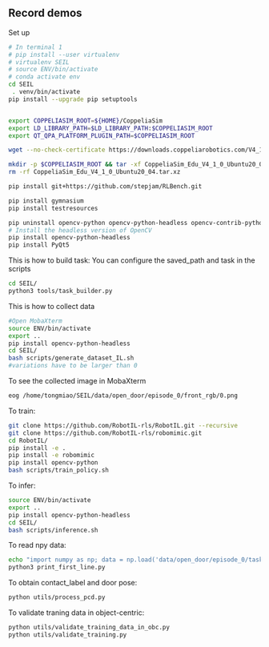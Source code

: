 ## Record demos
Set up
```bash
# In terminal 1
# pip install --user virtualenv
# virtualenv SEIL
# source ENV/bin/activate
# conda activate env
cd SEIL
 . venv/bin/activate
pip install --upgrade pip setuptools


export COPPELIASIM_ROOT=${HOME}/CoppeliaSim
export LD_LIBRARY_PATH=$LD_LIBRARY_PATH:$COPPELIASIM_ROOT
export QT_QPA_PLATFORM_PLUGIN_PATH=$COPPELIASIM_ROOT

wget --no-check-certificate https://downloads.coppeliarobotics.com/V4_1_0/CoppeliaSim_Edu_V4_1_0_Ubuntu20_04.tar.xz

mkdir -p $COPPELIASIM_ROOT && tar -xf CoppeliaSim_Edu_V4_1_0_Ubuntu20_04.tar.xz -C $COPPELIASIM_ROOT --strip-components 1
rm -rf CoppeliaSim_Edu_V4_1_0_Ubuntu20_04.tar.xz

pip install git+https://github.com/stepjam/RLBench.git

pip install gymnasium 
pip install testresources

pip uninstall opencv-python opencv-python-headless opencv-contrib-python -y
# Install the headless version of OpenCV
pip install opencv-python-headless
pip install PyQt5
```
This is how to build task:
You can configure the saved_path and task in the scripts
```bash
cd SEIL/
python3 tools/task_builder.py

```
This is how to collect data
```bash
#Open MobaXterm
source ENV/bin/activate
export ..
pip install opencv-python-headless
cd SEIL/
bash scripts/generate_dataset_IL.sh
#variations have to be larger than 0

```
To see the collected image in MobaXterm
``` bash
eog /home/tongmiao/SEIL/data/open_door/episode_0/front_rgb/0.png 


```
To train:
```bash
git clone https://github.com/RobotIL-rls/RobotIL.git --recursive
git clone https://github.com/RobotIL-rls/robomimic.git
cd RobotIL/
pip install -e .
pip install -e robomimic
pip install opencv-python
bash scripts/train_policy.sh

```
To infer:
```bash
source ENV/bin/activate
export ..
pip install opencv-python-headless
cd SEIL/
bash scripts/inference.sh

```
To read npy data:
```bash 
echo "import numpy as np; data = np.load('data/open_door/episode_0/task_data.npy');print(data[0])" > print_first_line.py
python3 print_first_line.py
```
To obtain contact_label and door pose:
```bash
python utils/process_pcd.py
```
To validate traning data in object-centric:
```bash
python utils/validate_training_data_in_obc.py
python utils/validate_training.py
```
